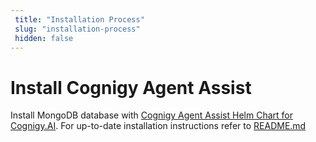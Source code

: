 ```yaml
---
 title: "Installation Process"
 slug: "installation-process"
 hidden: false 
---
```


# Install Cognigy Agent Assist

Install MongoDB database with [Cognigy Agent Assist Helm Chart for Cognigy.AI](https://github.com/Cognigy/cognigy-agent-assist-helm-chart). For up-to-date installation instructions refer to [README.md](https://github.com/Cognigy/cognigy-agent-assist-helm-chart#readme)
